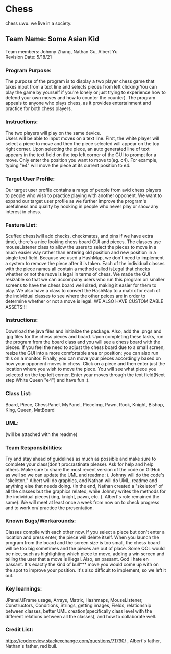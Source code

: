  # Chess
chess uwu.
we live in a society.

## Team Name: Some Asian Kid
Team members: Johnny Zhang, Nathan Gu, Albert Yu \
Revision Date: 5/18/21



### Program Purpose: 
The purpose of the program is to display a two player chess game that takes input from a text line and selects pieces from left clicking(You can play the game by yourself if you're lonely or just trying to experience how to defend your own moves and how to counter the counter). The program appeals to anyone who plays chess, as it provides entertainment and practice for both chess players. 



### Instructions: 
The two players will play on the same device.\
Users will be able to input moves on a text line. First, the white player will select a piece to move and then the piece selected will appear on the top right corner. Upon selecting the piece, an auto generated line of text appears in the text field on the top left corner of the GUI to prompt for a move. Only enter the position you want to move to(eg. c4). For example, typing "e4" will move the piece at its current position to e4.



### Target User Profile: 
Our target user profile contains a range of people from avid chess players to people who wish to practice playing with another opponent. We want to expand our target user profile as we further improve the program's usefulness and quality by hooking in people who never play or show any interest in chess.



### Feature List: 
Scuffed chess(will add checks, checkmates, and pins if we have extra time), there's a nice looking chess board GUI and pieces. The classes use mouseListener class to allow the users to select the pieces to move in a much easier way rather than entering old position and new position in a single text field. Because we used a HashMap, we don't need to implement a system to remove the piece after it is taken. Each of the individual classes with the piece names all contain a method called isLegal that checks whether or not the move is legal in terms of chess. We made the GUI resizable so that we can accompany users who run this program on smaller screens to have the chess board well sized, making it easier for them to play. We also have a class to convert the HashMap to a matrix for each of the individual classes to see where the other peices are in order to determine whether or not a move is legal. WE ALSO HAVE CUSTOMIZABLE ASSETS!!!



### Instructions: 
Download the java files and initialize the package. Also, add the .pngs and .jpg files for the chess pieces and board. Upon completing these tasks, run the program from the board class and you will see a chess board with the pieces. If you feel the need to adjust the chess board due to a small screen, resize the GUI into a more comfortable area or position; you can also run this on a monitor. Finally, you can move your pieces accordingly based on how your opponent moves in chess. Click on a piece and then enter just the location where you wish to move the piece. You will see what piece you selected on the top left corner. Enter your moves through the text field(Next step White Queen "e4") and have fun :).



### Class List: 
Board, Piece, ChessPanel, MyPanel, PieceImg, Pawn, Rook, Knight, Bishop, King, Queen, MatBoard



### UML: 
(will be attached with the readme)



### Team Responsibilities:
Try and stay ahead of guidelines as much as possible and make sure to complete your class(don't procrastinate please). Ask for help and help others. Make sure to share the most recent version of the code on GitHub as well so we can update the UML and readme :). Johnny will do the code's "skeleton," Albert will do graphics, and Nathan will do UML, readme and anything else that needs doing. (In the end, Nathan created a "skeleton" of all the classes but the graphics related, while Johnny writes the methods for the individual pieces(king, knight, pawn, etc..). Albert's role remained the same). We will meet at least once a week from now on to check progress and to work on/ practice the presentation.



### Known Bugs/Workarounds:
Classes compile with each other now. If you select a piece but don't enter a location and press enter, the piece will delete itself. When you launch the program from the board and the screen size is too small, the chess board will be too big sometimes and the pieces are out of place. Some QOL would be nice, such as highlighting which piece to move, adding a win screen and telling the user that a move is illegal. Also, en passant. God i hate en passant. It's exactly the kind of bull*** move you would come up with on the spot to improve your position. It's also difficult to implement, so we left it out. 




### Key learnings: 
JPanel/JFrame usage, Arrays, Matrix, Hashmaps, MouseListener, Constructors, Conditions, Strings, getting images, Fields,  relationship between classes, better UML creation(specifically class level with the different relations between all the classes), and how to collaborate well.



### Credit List: 
https://codereview.stackexchange.com/questions/71790/  , Albert's father, Nathan's father, red bull.

  


